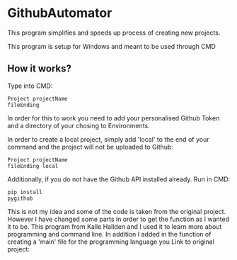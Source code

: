 <h1>GithubAutomator</h1> 

This program simplifies and speeds up process of creating new projects.

This program is setup for Windows and meant to be used through CMD

<h2><b>How it works?</b></h2>

Type into CMD: 

<code class="docutils literal"><span class="pre">Project projectName fileEnding</span></code>

In order for this to work you need to add your personalised Github Token and a directory of your chosing to Environments.

In order to create a local project, simply add 'local' to the end of your command and the project will not be uploaded to Github: 

<code class="docutils literal"><span class="pre">Project projectName fileEnding local</span></code>

Additionally, if you do not have the Github API installed already.
Run in CMD: 

<code class="docutils literal"><span class="pre">pip install pygithub</span></code>



This is not my idea and some of the code is taken from the original project. However I have changed some parts in order to get the function as I wanted it to be. 
This program from Kalle Hallden and I used it to learn more about programming and command line. 
In addition I added in the function of creating a 'main' file for the programming language you 
Link to original project: <p><link rel="KalleHallden/ProjectInitializationAutomation" href="https://github.com/KalleHallden/ProjectInitializationAutomation"></p>